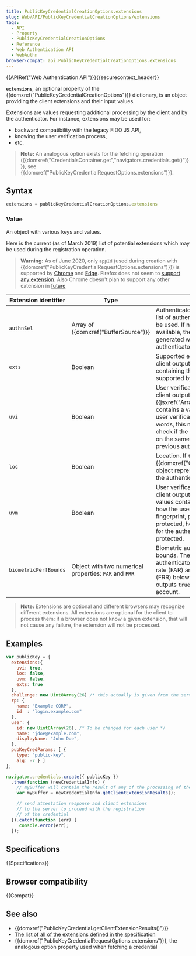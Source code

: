 ```yaml
---
title: PublicKeyCredentialCreationOptions.extensions
slug: Web/API/PublicKeyCredentialCreationOptions/extensions
tags:
  - API
  - Property
  - PublicKeyCredentialCreationOptions
  - Reference
  - Web Authentication API
  - WebAuthn
browser-compat: api.PublicKeyCredentialCreationOptions.extensions
---
```

{{APIRef("Web Authentication API")}}{{securecontext_header}}

**`extensions`**, an optional property of the
{{domxref("PublicKeyCredentialCreationOptions")}} dictionary, is an object providing the
client extensions and their input values.

Extensions are values requesting additional processing by the client and by the
authenticator. For instance, extensions may be used for:

- backward compatibility with the legacy FIDO JS API,
- knowing the user verification process,
- etc.

> **Note:** An analogous option exists for the fetching operation
> ({{domxref("CredentialsContainer.get","navigators.credentials.get()")}}), see
> {{domxref("PublicKeyCredentialRequestOptions.extensions")}}.

## Syntax

```js
extensions = publicKeyCredentialCreationOptions.extensions
```

### Value

An object with various keys and values.

Here is the current (as of March 2019) list of potential extensions which may be used
during the registration operation.

> **Warning:** As of June 2020, only `appId` (used during
> creation with {{domxref("PublicKeyCredentialRequestOptions.extensions")}}) is
> supported by [Chrome](https://bugs.chromium.org/p/chromium/issues/detail?id=818303) and
> [Edge](https://docs.microsoft.com/en-us/microsoft-edge/dev-guide/windows-integration/web-authentication#api-surface).
> Firefox does not seem to [support any
> extension](https://bugzilla.mozilla.org/show_bug.cgi?id=1370728). Also Chrome doesn't plan to support any other extension in [future](https://bugs.chromium.org/p/chromium/issues/detail?id=1097972)

| Extension identifier  | Type                                                  | Description                                                                                                                                                                                                                                                                                                                  |
| --------------------- | ----------------------------------------------------- | ---------------------------------------------------------------------------------------------------------------------------------------------------------------------------------------------------------------------------------------------------------------------------------------------------------------------------- |
| `authnSel`            | Array of {{domxref("BufferSource")}}         | Authenticator selection. Restricts the list of authenticator models which may be used. If no matching authenticator is available, the credential is still generated with another available authenticator.                                                                                                                    |
| `exts`                | Boolean                                               | Supported extensions. If `true`, the client outputs an array of strings containing the extensions which are supported by the authenticator.                                                                                                                                                                                  |
| `uvi`                 | Boolean                                               | User verification index. If `true`, the client outputs an {{jsxref("ArrayBuffer")}} which contains a value uniquely identifying a user verification data record. In other words, this may be used server side to check if the current operation is based on the same biometric data that the previous authentication. |
| `loc`                 | Boolean                                               | Location. If `true`, the client outputs a {{domxref("GeolocationCoordinates")}} object representing the geolocation of the authenticator.                                                                                                                                                                         |
| `uvm`                 | Boolean                                               | User verification method. If `true`, the client outputs an array of arrays with 3 values containing information about how the user was verified (e.g. fingerprint, pin, pattern), how the key is protected, how the matcher (tool used for the authentication operation) is protected.                                       |
| `biometricPerfBounds` | Object with two numerical properties: `FAR` and `FRR` | Biometric authenticator performance bounds. The client must not use any authenticator with false acceptance rate (FAR) and false rejection rate (FRR) below the inputs. The client outputs `true` if this was taken into account.                                                                                            |

> **Note:** Extensions are optional and different browsers may recognize
> different extensions. All extensions are optional for the client to process them: if a
> browser does not know a given extension, that will not cause any failure, the
> extension will not be processed.

## Examples

```js
var publicKey = {
  extensions:{
    uvi: true,
    loc: false,
    uvm: false,
    exts: true
  },
  challenge: new Uint8Array(26) /* this actually is given from the server */,
  rp: {
    name: "Example CORP",
    id  : "login.example.com"
  },
  user: {
    id: new Uint8Array(26), /* To be changed for each user */
    name: "jdoe@example.com",
    displayName: "John Doe",
  },
  pubKeyCredParams: [ {
    type: "public-key",
    alg: -7 } ]
};

navigator.credentials.create({ publicKey })
  .then(function (newCredentialInfo) {
    // myBuffer will contain the result of any of the processing of the extensions
    var myBuffer = newCredentialInfo.getClientExtensionResults();

    // send attestation response and client extensions
    // to the server to proceed with the registration
    // of the credential
  }).catch(function (err) {
     console.error(err);
  });
```

## Specifications

{{Specifications}}

## Browser compatibility

{{Compat}}

## See also

- {{domxref("PublicKeyCredential.getClientExtensionResults()")}}
- [The list of all of
  the extensions defined in the specification](https://w3c.github.io/webauthn/#sctn-defined-extensions)
- {{domxref("PublicKeyCredentialRequestOptions.extensions")}}, the analogous option
  property used when fetching a credential
